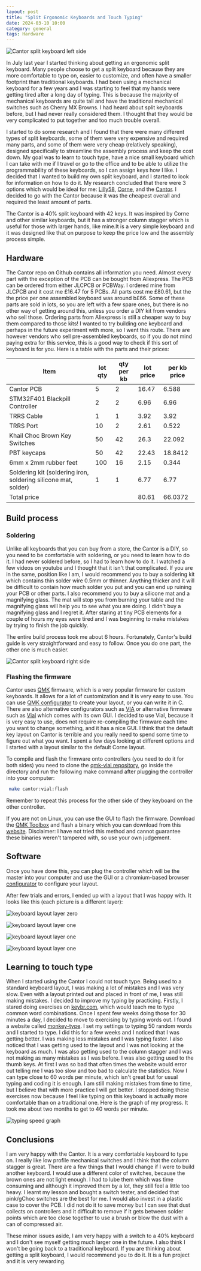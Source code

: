```yaml
---
layout: post
title: "Split Ergonomic Keyboards and Touch Typing"
date: 2024-03-10 10:00
category: general
tags: Hardware
---
```


![Cantor split keyboard left side](/assets/images/IMG_20240310_073808.jpg)

In July last year I started thinking about getting an ergonomic split keyboard.
Many people choose to get a split keyboard because they are more comfortable to
type on, easier to customize, and often have a smaller footprint than
traditional keyboards. I had been using a mechanical keyboard for a few years
and I was starting to feel that my hands were getting tired after a long day of
typing. This is because the majority of mechanical keyboards are quite tall and
have the traditional mechanical switches such as Cherry MX Browns. I had heard
about split keyboards before, but I had never really considered them. I thought
that they would be very complicated to put together and too much trouble
overall.

I started to do some research and I found that there were many different types
of split keyboards, some of them were very expensive and required many parts,
and some of them were very cheap (relatively speaking), designed specifically to
streamline the assembly process and keep the cost down. My goal was to learn to
touch type, have a nice small keyboard which I can take with me if I travel or
go to the office and to be able to utilize the programmability of these
keyboards, so I can assign keys how I like. I decided that I wanted to build my
own split keyboard, and I started to look for information on how to do it. My
research concluded that there were 3 options which would be ideal for me:
[Lilly58][1], [Corne][2], and the [Cantor][3]. I decided to go with the Cantor
because it was the cheapest overall and required the least amount of parts.

The Cantor is a 40% split keyboard with 42 keys. It was inspired by Corne and
other similar keyboards, but it has a stronger column stagger which is useful
for those with larger hands, like mine.It is a very simple keyboard and it was
designed like that on purpose to keep the price low and the assembly process
simple.

## Hardware

The Cantor repo on Github contains all information you need. Almost every part
with the exception of the PCB can be bought from Aliexpress. The PCB can be
ordered from either JLCPCB or PCBWay. I ordered mine from JLCPCB and it cost me
£16.47 for 5 PCBs. All parts cost me £80.61, but the the price per one assembled
keyboard was around b£66. Some of these parts are sold in lots, so you are left
with a few spare ones, but there is no other way of getting around this, unless
you order a DIY kit from vendors who sell those. Ordering parts from Aliexpress
is still a cheaper way to buy them compared to those kits! I wanted to try
building one keyboard and perhaps in the future experiment with more, so I went
this route. There are however vendors who sell pre-assembled keyboards, so if
you do not mind paying extra for this service, this is a good way to check if
this sort of keyboard is for you. Here is a table with the parts and their
prices:

| Item                                                           | lot qty | qty per kb | lot price | per kb price |
| -------------------------------------------------------------- | ------- | ---------- | --------- | ------------ |
| Cantor PCB                                                     | 5       | 2          | 16.47     | 6.588        |
| STM32F401 Blackpill Controller                                 | 2       | 2          | 6.96      | 6.96         |
| TRRS Cable                                                     | 1       | 1          | 3.92      | 3.92         |
| TRRS Port                                                      | 10      | 2          | 2.61      | 0.522        |
| Khail Choc Brown Key Switches                                  | 50      | 42         | 26.3      | 22.092       |
| PBT keycaps                                                    | 50      | 42         | 22.43     | 18.8412      |
| 6mm x 2mm rubber feet                                          | 100     | 16         | 2.15      | 0.344        |
| Soldering kit (soldering iron, soldering silicone mat, solder) | 1       | 1          | 6.77      | 6.77         |
| Total price                                                    |         |            | 80.61     | 66.0372      |

## Build process

### Soldering

Unlike all keyboards that you can buy from a store, the Cantor is a DIY, so you
need to be comfortable with soldering, or you need to learn how to do it. I had
never soldered before, so I had to learn how to do it. I watched a few videos on
youtube and I thought that it isn't that complicated. If you are in the same,
position like I am, I would recommend you to buy a soldering kit which contains
thin solder wire 0.5mm or thinner. Anything thicker and it will be difficult to
contain how much solder you put and you can end up ruining your PCB or other
parts. I also recommend you to buy a silicone mat and a magnifying glass. The
mat will stop you from burning your table and the magnifying glass will help you
to see what you are doing. I didn't buy a magnifying glass and I regret it.
After staring at tiny PCB elements for a couple of hours my eyes were tired and
I was beginning to make mistakes by trying to finish the job quickly.

The entire build process took me about 6 hours. Fortunately, Cantor's build
guide is very straightforward and easy to follow. Once you do one part, the
other one is much easier.

![Cantor split keyboard right side](/assets/images/IMG_0173.JPG)

### Flashing the firmware

Cantor uses [QMK][4] firmware, which is a very popular firmware for custom
keyboards. It allows for a lot of customization and it is very easy to use. You
can use [QMK configurator][5] to create your layout, or you can write it in C.
There are also alternative configurators such as [VIA][6] or alternative
firmware such as [Vial][7] which comes with its own GUI. I decided to use Vial,
because it is very easy to use, does not require re-compiling the firmware each
time you want to change something, and it has a nice GUI. I think that the
default key layout on Cantor is terrible and you really need to spend some time
to figure out what you want. I spent a few days looking at different options and
I started with a layout similar to the default Corne layout.

To compile and flash the firmware onto controllers (you need to do it for both
sides) you need to clone the [qmk-vial repository][8], go inside the directory
and run the following make command after plugging the controller into your
computer:

```bash
 make cantor:vial:flash
```

Remember to repeat this process for the other side of they keyboard on the other
controller.

If you are not on Linux, you can use the GUI to flash the firmware. Download the
[QMK Toolbox][9] and flash a binary which you can download from this
[website][10]. Disclaimer: I have not tried this method and cannot guarantee
these binaries weren't tampered with, so use your own judgement.

## Software

Once you have done this, you can plug the controller which will be the master
into your computer and use the GUI or a chromium-based browser
[configurator][11] to configure your layout.

After few trials and errors, I ended up with a layout that I was happy with. It
looks like this (each picture is a different layer):

![keyboard layout layer zero](/assets/images/2024-03-09_15-56_keeb-layout-layer-0.png)

![keyboard layout layer one](/assets/images/2024-03-09_16-02-keyboard-layout-layer-1.png)

![keyboard layout layer one](/assets/images/2024-03-09_16-03-keyboard-layout-layer-2.png)

![keyboard layout layer one](/assets/images/2024-03-09_16-04-keyboard-layout-layer-3.png)

## Learning to touch type

When I started using the Cantor I could not touch type. Being used to a standard
keyboard layout, I was making a lot of mistakes and I was very slow. Even with a
layout printed out and placed in front of me, I was still making mistakes. I
decided to improve my typing by practicing. Firstly, I stared doing exercises on
[keybr.com][12], which would teach me to type common word combinations. Once I
spent few weeks doing those for 30 minutes a day, I decided to move to
exercising by typing words out. I found a website called [monkey-type][13]. I
set my settings to typing 50 random words and I started to type. I did this for
a few weeks and I noticed that I was getting better. I was making less mistakes
and I was typing faster. I also noticed that I was getting used to the layout
and I was not looking at the keyboard as much. I was also getting used to the
column stagger and I was not making as many mistakes as I was before. I was also
getting used to the thumb keys. At first I was so bad that often times the
website would error out telling me I was too slow and too bad to calculate the
statistics. Now I can type close to 60 words per minute, which isn't great but
for usual typing and coding it is enough. I am still making mistakes from time
to time, but I believe that with more practice I will get better. I stopped
doing these exercises now because I feel like typing on this keyboard is
actually more comfortable than on a traditional one. Here is the graph of my
progress. It took me about two months to get to 40 words per minute.

![typing speed graph](/assets/images/2024-03-09_18-31-typing-overall.png)

## Conclusions

I am very happy with the Cantor. It is a very comfortable keyboard to type on. I
really like low profile mechanical switches and I think that the column stagger
is great. There are a few things that I would change if I were to build another
keyboard. I would use a different color of switches, because the brown ones are
not light enough. I had to lube them which was time consuming and although it
improved them by a lot, they still feel a little too heavy. I learnt my lesson
and bought a switch tester, and decided that pink/gChoc switches are the best
for me. I would also invest in a plastic case to cover the PCB. I did not do it
to save money but I can see that dust collects on controllers and it difficult
to remove if it gets between solder points which are too close together to use a
brush or blow the dust with a can of compressed air.

These minor issues aside, I am very happy with a switch to a 40% keyboard and I
don't see myself getting much larger one in the future. I also think I won't be
going back to a traditional keyboard. If you are thinking about getting a split
keyboard, I would recommend you to do it. It is a fun project and it is very
rewarding.

[1]: <https://github.com/kata0510/Lily58>
[2]: <https://github.com/foostan/crkbd>
[3]: <https://github.com/diepala/cantor>
[4]: <https://qmk.fm/>
[5]: <https://config.qmk.fm/>
[6]: <https://www.caniusevia.com/>
[7]: <https://get.vial.today/>
[8]: <https://github.com/vial-kb/vial-qmk>
[9]: <https://github.com/qmk/qmk_toolbox>
[10]: <https://keyboard.gay/>
[11]: <https://vial.rocks/>
[12]: <https://www.keybr.com/>
[13]: <https://monkeytype.com/>
